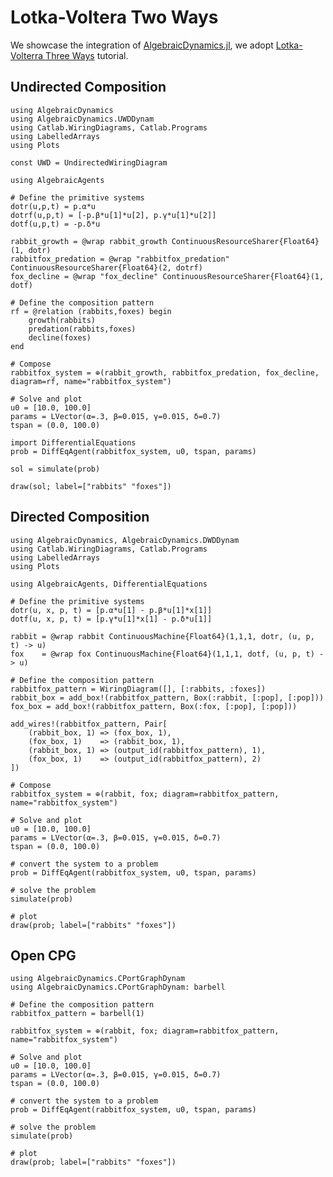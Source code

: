 # Lotka-Voltera Two Ways

We showcase the integration of [AlgebraicDynamics.jl](https://github.com/AlgebraicJulia/AlgebraicDynamics.jl), we adopt [Lotka-Volterra Three Ways](https://algebraicjulia.github.io/AlgebraicDynamics.jl/dev/examples/Lotka-Volterra/) tutorial.

## Undirected Composition

```@example 1
using AlgebraicDynamics
using AlgebraicDynamics.UWDDynam
using Catlab.WiringDiagrams, Catlab.Programs
using LabelledArrays
using Plots

const UWD = UndirectedWiringDiagram
```

```@example 1
using AlgebraicAgents
```

```@example 1
# Define the primitive systems
dotr(u,p,t) = p.α*u
dotrf(u,p,t) = [-p.β*u[1]*u[2], p.γ*u[1]*u[2]]
dotf(u,p,t) = -p.δ*u
```

```@example 1
rabbit_growth = @wrap rabbit_growth ContinuousResourceSharer{Float64}(1, dotr)
rabbitfox_predation = @wrap "rabbitfox_predation" ContinuousResourceSharer{Float64}(2, dotrf)
fox_decline = @wrap "fox_decline" ContinuousResourceSharer{Float64}(1, dotf)
```

```@example 1
# Define the composition pattern
rf = @relation (rabbits,foxes) begin
    growth(rabbits)
    predation(rabbits,foxes)
    decline(foxes)
end
```

```@example 1
# Compose
rabbitfox_system = ⊕(rabbit_growth, rabbitfox_predation, fox_decline, diagram=rf, name="rabbitfox_system")
```

```@example 1
# Solve and plot
u0 = [10.0, 100.0]
params = LVector(α=.3, β=0.015, γ=0.015, δ=0.7)
tspan = (0.0, 100.0)
```

```@example 1
import DifferentialEquations
prob = DiffEqAgent(rabbitfox_system, u0, tspan, params)
```

```@example 1
sol = simulate(prob)
```

```@example 1
draw(sol; label=["rabbits" "foxes"])
```

## Directed Composition

```@example 2
using AlgebraicDynamics, AlgebraicDynamics.DWDDynam
using Catlab.WiringDiagrams, Catlab.Programs
using LabelledArrays
using Plots
```

```@example 2
using AlgebraicAgents, DifferentialEquations
```

```@example 2
# Define the primitive systems
dotr(u, x, p, t) = [p.α*u[1] - p.β*u[1]*x[1]]
dotf(u, x, p, t) = [p.γ*u[1]*x[1] - p.δ*u[1]]

rabbit = @wrap rabbit ContinuousMachine{Float64}(1,1,1, dotr, (u, p, t) -> u)
fox    = @wrap fox ContinuousMachine{Float64}(1,1,1, dotf, (u, p, t) -> u)
```

```@example 2
# Define the composition pattern
rabbitfox_pattern = WiringDiagram([], [:rabbits, :foxes])
rabbit_box = add_box!(rabbitfox_pattern, Box(:rabbit, [:pop], [:pop]))
fox_box = add_box!(rabbitfox_pattern, Box(:fox, [:pop], [:pop]))

add_wires!(rabbitfox_pattern, Pair[
    (rabbit_box, 1) => (fox_box, 1),
    (fox_box, 1)    => (rabbit_box, 1),
    (rabbit_box, 1) => (output_id(rabbitfox_pattern), 1),
    (fox_box, 1)    => (output_id(rabbitfox_pattern), 2)
])
```

```@example 2
# Compose
rabbitfox_system = ⊕(rabbit, fox; diagram=rabbitfox_pattern, name="rabbitfox_system")
```

```@example 2
# Solve and plot
u0 = [10.0, 100.0]
params = LVector(α=.3, β=0.015, γ=0.015, δ=0.7)
tspan = (0.0, 100.0)
```

```@example 2
# convert the system to a problem
prob = DiffEqAgent(rabbitfox_system, u0, tspan, params)
```

```@example 2
# solve the problem
simulate(prob)
```

```@example 2
# plot
draw(prob; label=["rabbits" "foxes"])
```

## Open CPG

```@example 2
using AlgebraicDynamics.CPortGraphDynam
using AlgebraicDynamics.CPortGraphDynam: barbell

# Define the composition pattern
rabbitfox_pattern = barbell(1)
```

```@example 2
rabbitfox_system = ⊕(rabbit, fox; diagram=rabbitfox_pattern, name="rabbitfox_system")
```

```@example 2
# Solve and plot
u0 = [10.0, 100.0]
params = LVector(α=.3, β=0.015, γ=0.015, δ=0.7)
tspan = (0.0, 100.0)
```

```@example 2
# convert the system to a problem
prob = DiffEqAgent(rabbitfox_system, u0, tspan, params)
```

```@example 2
# solve the problem
simulate(prob)
```

```@example 2
# plot
draw(prob; label=["rabbits" "foxes"])
```